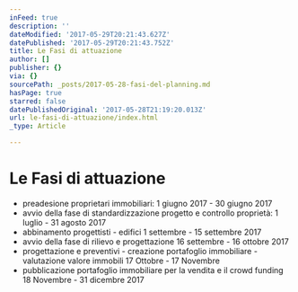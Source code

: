```yaml
---
inFeed: true
description: ''
dateModified: '2017-05-29T20:21:43.627Z'
datePublished: '2017-05-29T20:21:43.752Z'
title: Le Fasi di attuazione
author: []
publisher: {}
via: {}
sourcePath: _posts/2017-05-28-fasi-del-planning.md
hasPage: true
starred: false
datePublishedOriginal: '2017-05-28T21:19:20.013Z'
url: le-fasi-di-attuazione/index.html
_type: Article

---
```

# Le Fasi di attuazione

* preadesione proprietari immobiliari: 1 giugno 2017 - 30 giugno 2017
* avvio della fase di standardizzazione progetto e controllo proprietà: 1 luglio - 31 agosto 2017
* abbinamento progettisti - edifici 1 settembre - 15 settembre 2017
* avvio della fase di rilievo e progettazione 16 settembre - 16 ottobre 2017
* progettazione e preventivi - creazione portafoglio immobiliare - valutazione valore immobili 17 Ottobre - 17 Novembre
* pubblicazione portafoglio immobiliare per la vendita e il crowd funding 18 Novembre - 31 dicembre 2017